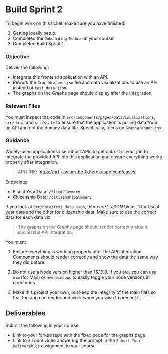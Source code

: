 # Build Sprint 2

To begin work on this ticket, make sure you have finished:

1. Getting locally setup.
2. Completed the `Onboarding Module` in your course.
3. Completed Build Sprint 1.

### Objective

Deliver the following:

- Integrate this frontend application with an API.
- Rework the `GraphWrapper.jsx` file and data visualizations to use an API instead of `test_data.json`.
- The graphs on the Graphs page should display after the integration.

### Relevant Files

You must inspect the code in `src/components/pages/DataVisualizations`, `src/data`, and `src/state` to ensure that the application is pulling data from an API and not the dummy data file. Specifically, focus on `GraphWrapper.jsx`.

### Guidance

Widely-used applications use robust APIs to get data. It is your job to integrate the provided API into this application and ensure everything works properly after integration.

> API LINK: https://hrf-asylum-be-b.herokuapp.com/cases

Endpoints:

- Fiscal Year Data: `/fiscalSummary`
- Citizenship Data: `/citizenshipSummary`

If you look at `src/data/text_data.json`, there are 2 JSON blobs, 1 for fiscal year data and the other for citizenship data. Make sure to use the correct data for each data viz.

> The graphs on the Graphs page should render correctly after a successful API integration.

You must:

1. Ensure everything is working properly after the API integration. Components should render correctly and show the data the same way they did before.

2. Do not use a Node version higher than 16.16.0. If you are, you can use `nvm` (for Mac) or `nvm-windows` to easily toggle your node versions in directories.

3. Make this project your own, but keep the integrity of the main files so that the app can render and work when you wish to present it.

## Deliverables

Submit the following in your course:

- Link to your forked repo with the fixed code for the graphs page
- Link to a Loom video answering the prompt in the `Submit Your Deliverables` assignment in your course
